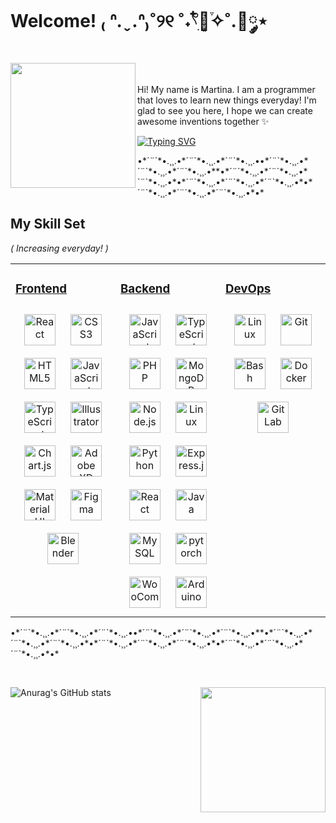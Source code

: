
<h1 color="pink"> Welcome! ₍ ᐢ.ˬ.ᐢ₎˚୨୧ ˚˖𓍢ִ໋🌷͙֒✧˚.🎀༘⋆ </h1> 

<img align="left" width="200" src="https://i.pinimg.com/originals/05/5d/a1/055da19051d7540c18d4b40dde28764a.png" />
<br/>  
<br/>  
Hi! My name is Martina. I am a programmer that loves to learn new things everyday! I'm glad to see you here, I hope we can create awesome inventions together ✨

<br/>  

<a href="https://git.io/typing-svg"><img src="https://readme-typing-svg.demolab.com?font=Fira+Code&size=30&duration=4000&pause=1000&vCenter=true&width=1000&lines=%F0%9F%8C%BA%F0%9F%8C%B8%F0%9F%8C%BA%F0%9F%8C%B8%F0%9F%8C%BA%F0%9F%8C%B8%F0%9F%8C%BA%F0%9F%8C%B8%F0%9F%8C%BA%F0%9F%8C%B8%F0%9F%8C%BA%F0%9F%8C%B8%F0%9F%8C%BA%F0%9F%8C%B8%F0%9F%8C%BA%F0%9F%8C%B8%F0%9F%8C%BA%F0%9F%8C%B8%F0%9F%8C%BA%F0%9F%8C%B8%F0%9F%8C%BA%F0%9F%8C%B8%F0%9F%8C%BA%F0%9F%8C%B8%F0%9F%8C%BA%F0%9F%8C%B8%F0%9F%8C%BA%F0%9F%8C%B8%F0%9F%8C%BA%F0%9F%8C%B8%F0%9F%8C%BA%F0%9F%8C%B8%F0%9F%8C%BA%F0%9F%8C%B8%F0%9F%8C%BA%F0%9F%8C%B8%F0%9F%8C%BA%F0%9F%8C%B8%F0%9F%8C%BA%F0%9F%8C%B8%F0%9F%8C%BA%F0%9F%8C%B8%F0%9F%8C%BA%F0%9F%8C%B8%F0%9F%8C%BA%F0%9F%8C%B8%F0%9F%8C%BA%F0%9F%8C%B8%F0%9F%8C%BA%F0%9F%8C%B8%F0%9F%8C%BA%F0%9F%8C%B8%F0%9F%8C%BA%F0%9F%8C%B8%F0%9F%8C%BA%F0%9F%8C%B8%F0%9F%8C%BA%F0%9F%8C%B8%F0%9F%8C%BA%F0%9F%8C%B8%F0%9F%8C%BA%F0%9F%8C%B8%F0%9F%8C%BA%F0%9F%8C%B8%F0%9F%8C%BA%F0%9F%8C%B8%F0%9F%8C%BA%F0%9F%8C%B8%F0%9F%8C%BA%F0%9F%8C%B8%F0%9F%8C%BA%F0%9F%8C%B8%F0%9F%8C%BA%F0%9F%8C%B8%F0%9F%8C%BA%F0%9F%8C%B8%F0%9F%8C%BA%F0%9F%8C%B8%F0%9F%8C%BA%F0%9F%8C%B8%F0%9F%8C%BA%F0%9F%8C%B8%F0%9F%8C%BA%F0%9F%8C%B8%F0%9F%8C%BA%F0%9F%8C%B8%F0%9F%8C%BA%F0%9F%8C%B8%F0%9F%8C%BA%F0%9F%8C%B8%F0%9F%8C%BA%F0%9F%8C%B8%F0%9F%8C%BA%F0%9F%8C%B8%F0%9F%8C%BA%F0%9F%8C%B8%F0%9F%8C%BA%F0%9F%8C%B8%F0%9F%8C%BA%F0%9F%8C%B8%F0%9F%8C%BA%F0%9F%8C%B8%F0%9F%8C%BA%F0%9F%8C%B8%F0%9F%8C%BA%F0%9F%8C%B8%F0%9F%8C%BA%F0%9F%8C%B8%F0%9F%8C%BA%F0%9F%8C%B8%F0%9F%8C%BA%F0%9F%8C%B8%F0%9F%8C%BA%F0%9F%8C%B8%F0%9F%8C%BA%F0%9F%8C%B8%F0%9F%8C%BA%F0%9F%8C%B8%F0%9F%8C%BA%F0%9F%8C%B8%F0%9F%8C%BA%F0%9F%8C%B8%F0%9F%8C%BA%F0%9F%8C%B8%F0%9F%8C%BA%F0%9F%8C%B8%F0%9F%8C%BA%F0%9F%8C%B8%F0%9F%8C%BA%F0%9F%8C%B8%F0%9F%8C%BA%F0%9F%8C%B8%F0%9F%8C%BA%F0%9F%8C%B8%F0%9F%8C%BA%F0%9F%8C%B8%F0%9F%8C%BA%F0%9F%8C%B8%F0%9F%8C%BA%F0%9F%8C%B8%F0%9F%8C%BA%F0%9F%8C%B8%F0%9F%8C%BA%F0%9F%8C%B8%F0%9F%8C%BA%F0%9F%8C%B8F0%9F%8C%BA%F0%9F%8C%B8%F0%9F%8C%BA%F0%9F%8C%B8%F0%9F%8C%BA%F0%9F%8C%B8%F0%9F%8C%BA%F0%9F%8C%B8%F0%9F%8C%BA%F0%9F%8C%B8%F0%9F%8C%BA%F0%9F%8C%B8%F0%9F%8C%BA%F0%9F%8C%B8%F0%9F%8C%BA%F0%9F%8C%B8%F0%9F%8C%BA%F0%9F%8C%B8%F0%9F%8C%BA%F0%9F%8C%B8F0%9F%8C%BA%F0%9F%8C%B8%F0%9F%8C%BA%F0%9F%8C%B8%F0%9F%8C%BA%F0%9F%8C%B8%F0%9F%8C%BA%F0%9F%8C%B8%F0%9F%8C%BA%F0%9F%8C%B8%F0%9F%8C%BA%F0%9F%8C%B8%F0%9F%8C%BA%F0%9F%8C%B8%F0%9F%8C%BA%F0%9F%8C%B8%F0%9F%8C%BA%F0%9F%8C%B8%F0%9F%8C%BA%F0%9F%8C%B8" alt="Typing SVG" /></a>

<p  color="pink">•*´¨`*•.¸¸.•*´¨`*•.¸¸.•*´¨`*•.¸¸.••*´¨`*•.¸¸.•*´¨`*•.¸¸.•*´¨`*•.¸¸.•**•*´¨`*•.¸¸.•*´¨`*•.¸¸.•*´¨`*•.¸¸.•*•*´¨`*•.¸¸.•*´¨`*•.¸¸.•*´¨`*•.¸¸.•*•*´¨`*•.¸¸.•*´¨`*•.¸¸.•*´¨`*•.¸¸.•*•*</p> 

<h2 color="pink"> My Skill Set </h2> 
<p><i>( Increasing everyday! )</i></p>
<table><tr><td valign="top" width="33%" color="pink" border="0" cellspacing="0" cellpadding="0">

<h3 color="pink"><u><b>Frontend</b></u></h3>
<div align="center">  
<a href="https://reactjs.org/" target="_blank"><img style="margin: 10px" src="https://profilinator.rishav.dev/skills-assets/react-original-wordmark.svg" alt="React" height="50" /></a>  
<a href="https://www.w3schools.com/css/" target="_blank"><img style="margin: 10px" src="https://profilinator.rishav.dev/skills-assets/css3-original-wordmark.svg" alt="CSS3" height="50" /></a>  
<a href="https://en.wikipedia.org/wiki/HTML5" target="_blank"><img style="margin: 10px" src="https://profilinator.rishav.dev/skills-assets/html5-original-wordmark.svg" alt="HTML5" height="50" /></a>  
<a href="https://www.javascript.com/" target="_blank"><img style="margin: 10px" src="https://profilinator.rishav.dev/skills-assets/javascript-original.svg" alt="JavaScript" height="50" /></a>  
<a href="https://www.typescriptlang.org/" target="_blank"><img style="margin: 10px" src="https://profilinator.rishav.dev/skills-assets/typescript-original.svg" alt="TypeScript" height="50" /></a>  
<a href="https://www.adobe.com/in/products/illustrator.html" target="_blank"><img style="margin: 10px" src="https://profilinator.rishav.dev/skills-assets/adobe_illustrator-icon.svg" alt="Illustrator" height="50" /></a>  
<a href="https://www.chartjs.org/" target="_blank"><img style="margin: 10px" src="https://profilinator.rishav.dev/skills-assets/logo-title.svg" alt="Chart.js" height="50" /></a>  
<a href="https://www.adobe.com/in/products/xd.html" target="_blank"><img style="margin: 10px" src="https://profilinator.rishav.dev/skills-assets/adobexd.png" alt="Adobe XD" height="50" /></a>  
<a href="https://mui.com/" target="_blank"><img style="margin: 10px" src="https://profilinator.rishav.dev/skills-assets/mui.png" alt="Material UI" height="50" /></a>  
<a href="https://www.figma.com/" target="_blank"><img style="margin: 10px" src="https://profilinator.rishav.dev/skills-assets/figma-icon.svg" alt="Figma" height="50" /></a>  
<a href="https://www.blender.org/" target="_blank"><img style="margin: 10px" src="https://profilinator.rishav.dev/skills-assets/blender_community_badge_white.svg" alt="Blender" height="50" /></a>  
</div>

</td><td valign="top" width="33%">



<h3 color="pink"><u><b>Backend</b></u></h3>
<div align="center">  
<a href="https://www.javascript.com/" target="_blank"><img style="margin: 10px" src="https://profilinator.rishav.dev/skills-assets/javascript-original.svg" alt="JavaScript" height="50" /></a>  
<a href="https://www.typescriptlang.org/" target="_blank"><img style="margin: 10px" src="https://profilinator.rishav.dev/skills-assets/typescript-original.svg" alt="TypeScript" height="50" /></a>  
<a href="https://www.php.net/" target="_blank"><img style="margin: 10px" src="https://profilinator.rishav.dev/skills-assets/php-original.svg" alt="PHP" height="50" /></a>  
<a href="https://www.mongodb.com/" target="_blank"><img style="margin: 10px" src="https://profilinator.rishav.dev/skills-assets/mongodb-original-wordmark.svg" alt="MongoDB" height="50" /></a>  
<a href="https://nodejs.org/" target="_blank"><img style="margin: 10px" src="https://profilinator.rishav.dev/skills-assets/nodejs-original-wordmark.svg" alt="Node.js" height="50" /></a>  
<a href="https://www.linux.org/" target="_blank"><img style="margin: 10px" src="https://profilinator.rishav.dev/skills-assets/linux-original.svg" alt="Linux" height="50" /></a>  
<a href="https://www.python.org/" target="_blank"><img style="margin: 10px" src="https://profilinator.rishav.dev/skills-assets/python-original.svg" alt="Python" height="50" /></a>  
<a href="https://expressjs.com/" target="_blank"><img style="margin: 10px" src="https://profilinator.rishav.dev/skills-assets/express-original-wordmark.svg" alt="Express.js" height="50" /></a>  
<a href="https://reactjs.org/" target="_blank"><img style="margin: 10px" src="https://profilinator.rishav.dev/skills-assets/react-original-wordmark.svg" alt="React" height="50" /></a>  
<a href="https://www.java.com/" target="_blank"><img style="margin: 10px" src="https://profilinator.rishav.dev/skills-assets/java-original-wordmark.svg" alt="Java" height="50" /></a>  
<a href="https://www.mysql.com/" target="_blank"><img style="margin: 10px" src="https://profilinator.rishav.dev/skills-assets/mysql-original-wordmark.svg" alt="MySQL" height="50" /></a>  
<a href="https://pytorch.org/" target="_blank"><img style="margin: 10px" src="https://profilinator.rishav.dev/skills-assets/pytorch-icon.svg" alt="pytorch" height="50" /></a>  
<a href="https://woocommerce.com/" target="_blank"><img style="margin: 10px" src="https://profilinator.rishav.dev/skills-assets/woocommerce.png" alt="WooCommerce" height="50" /></a>  
<a href="https://www.arduino.cc/" target="_blank"><img style="margin: 10px" src="https://profilinator.rishav.dev/skills-assets/arduino.png" alt="Arduino" height="50" /></a>  
</div>

</td><td valign="top" width="33%">



<h3 color="pink"><u><b>DevOps</b></u></h3>  
<div align="center">  
<a href="https://www.linux.org/" target="_blank"><img style="margin: 10px" src="https://profilinator.rishav.dev/skills-assets/linux-original.svg" alt="Linux" height="50" /></a>  
<a href="https://github.com/" target="_blank"><img style="margin: 10px" src="https://profilinator.rishav.dev/skills-assets/git-scm-icon.svg" alt="Git" height="50" /></a>  
<a href="https://www.gnu.org/software/bash/" target="_blank"><img style="margin: 10px" src="https://profilinator.rishav.dev/skills-assets/gnu_bash-icon.svg" alt="Bash" height="50" /></a>  
<a href="https://www.docker.com/" target="_blank"><img style="margin: 10px" src="https://profilinator.rishav.dev/skills-assets/docker-original-wordmark.svg" alt="Docker" height="50" /></a>  
<a href="https://about.gitlab.com/" target="_blank"><img style="margin: 10px" src="https://profilinator.rishav.dev/skills-assets/gitlab.svg" alt="GitLab" height="50" /></a>  
</div>

</td></tr></table>  


<p color="pink">•*´¨`*•.¸¸.•*´¨`*•.¸¸.•*´¨`*•.¸¸.••*´¨`*•.¸¸.•*´¨`*•.¸¸.•*´¨`*•.¸¸.•**•*´¨`*•.¸¸.•*´¨`*•.¸¸.•*´¨`*•.¸¸.•*•*´¨`*•.¸¸.•*´¨`*•.¸¸.•*´¨`*•.¸¸.•*•*´¨`*•.¸¸.•*´¨`*•.¸¸.•*´¨`*•.¸¸.•*•*</p>  

<br/>

![Anurag's GitHub stats](https://github-readme-stats.vercel.app/api?username=martinaorq&theme=omni&show_icons=true)
<img align="right" width="200" src="https://pbs.twimg.com/media/Dke7ai7V4AAPUuc.png" />

<br/>  
